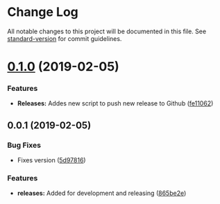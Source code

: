 # Change Log

All notable changes to this project will be documented in this file. See [standard-version](https://github.com/conventional-changelog/standard-version) for commit guidelines.

<a name="0.1.0"></a>
# [0.1.0](https://github.com/davidroyer/vuxt/compare/v0.0.1...v0.1.0) (2019-02-05)


### Features

* **Releases:** Addes new script to push new release to Github ([fe11062](https://github.com/davidroyer/vuxt/commit/fe11062))



<a name="0.0.1"></a>
## 0.0.1 (2019-02-05)


### Bug Fixes

* Fixes version ([5d97816](https://github.com/davidroyer/vuxt/commit/5d97816))


### Features

* **releases:** Added  for development and releasing ([865be2e](https://github.com/davidroyer/vuxt/commit/865be2e))
